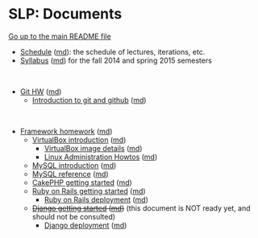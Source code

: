SLP: Documents
==============

[Go up to the main README file](../README.html)

- [Schedule](schedule.html) ([md](schedule.md)): the schedule of lectures, iterations, etc.
- [Syllabus](syllabus.html) ([md](syllabus.md)) for the fall 2014 and spring 2015 semesters

&nbsp;

- [Git HW](hw-git.html) ([md](hw-git.html))
    - [Introduction to git and github](git-intro.html) ([md](git-intro.md))

&nbsp;

- [Framework homework](hw-frameworks.html) ([md](framework-hw.md))
    - [VirtualBox introduction](virtualbox-intro.html) ([md](virtualbox-intro.md))
        - [VirtualBox image details](virtualbox-image-details.html) ([md](virtualbox-image-details.md))
        - [Linux Administration Howtos](linux-admin-howtos.html) ([md](linux-admin-howtos.md))
    - [MySQL introduction](mysql-intro.html) ([md](mysql-intro.md))
    - [MySQL reference](mysql-reference.html) ([md](mysql-reference.md))
    - [CakePHP getting started](cakephp-getting-started.html) ([md](cakephp-getting-started.md))
    - [Ruby on Rails getting started](rubyrails-getting-started.html) ([md](rubyrails-getting-started.md))
        - [Ruby on Rails deployment](rubyrails-deployment.html) ([md](rubyrails-deployment.md))
    - ~~[Django getting started](django-getting-started.html) ([md](django-getting-started.md))~~ (this document is NOT ready yet, and should not be consulted)
        - [Django deployment](django-deployment.html) ([md](django-deployment.md))
